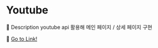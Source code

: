 # Youtube

📌 Description
   youtube api 활용해 메인 페이지 / 상세 페이지 구현

📌 [Go to Link!](https://yaejisyotube.netlify.app/)
